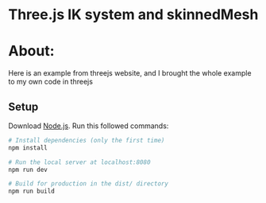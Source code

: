 # Three.js IK system and skinnedMesh
# About:
Here is an example from threejs website, and I brought the whole example to my own code in threejs


## Setup
Download [Node.js](https://nodejs.org/en/download/).
Run this followed commands:

``` bash
# Install dependencies (only the first time)
npm install

# Run the local server at localhost:8080
npm run dev

# Build for production in the dist/ directory
npm run build
```
